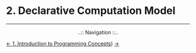 # 2. Declarative Computation Model


---

<div align="center">..:: Navigation ::..</div>

 [<- 1. Introduction to Programming Concepts](1-Introduction-to-Programming-Concepts.md))
 [-> ]()